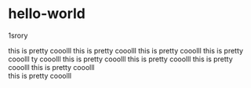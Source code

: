 # hello-world
1srory


this is pretty cooolll
this is pretty cooolll
this is pretty cooolll
this is pretty cooolll
ty cooolll
this is pretty cooolll
this is pretty cooolll
this is pretty cooolll
this is pretty cooolll  
this is pretty cooolll
